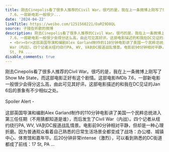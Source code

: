 ```yaml
---
title: 刚去Cinepolis看了很多人推荐的Civil War。很巧的是，我在上一条微博上刚写了Show Me State，而这部电影正好有这个剧情。这部电影IMDb
  7.6，一部新电影一般很少...
date: '2024-04-22'
linkTitle: https://weibo.com/1251560221/OaRI9D8QL
source: 子陵在听歌的微博
description: 刚去Cinepolis看了很多人推荐的Civil War。很巧的是，我在上一条微博上刚写了Show Me State，而这部电影正好有这个剧情。这部电影IMDb
  7.6，一部新电影一般很少会得分这么高，由此可见其好评。这部电影描述的和我在DC见证的Jan 6后的景象有不少相似之处。<br><br>Spoiler Alert
  - <br><br>这部英国导演和编剧Alex Garland制作的110分钟电影讲了美国一个民粹总统进入第三任任期（不用猜都知道是谁），而后发生了Civil
  War（内战）。四个记者从纽约绕行PA, WV, VA到DC报道战乱情景。电影前90分钟相对平静，但却是一种心理折磨。因为普通观众看着自己熟悉的日常生活场景全都变成了战场：办公楼、城镇中心、体育馆和嘉年华。后20分钟非常intense（激烈），可以看到熟悉的DC街道都成了前线：17
  St, PA ...
disable_comments: true
---
```

刚去Cinepolis看了很多人推荐的Civil War。很巧的是，我在上一条微博上刚写了Show Me State，而这部电影正好有这个剧情。这部电影IMDb 7.6，一部新电影一般很少会得分这么高，由此可见其好评。这部电影描述的和我在DC见证的Jan 6后的景象有不少相似之处。<br><br>Spoiler Alert - <br><br>这部英国导演和编剧Alex Garland制作的110分钟电影讲了美国一个民粹总统进入第三任任期（不用猜都知道是谁），而后发生了Civil War（内战）。四个记者从纽约绕行PA, WV, VA到DC报道战乱情景。电影前90分钟相对平静，但却是一种心理折磨。因为普通观众看着自己熟悉的日常生活场景全都变成了战场：办公楼、城镇中心、体育馆和嘉年华。后20分钟非常intense（激烈），可以看到熟悉的DC街道都成了前线：17 St, PA ...